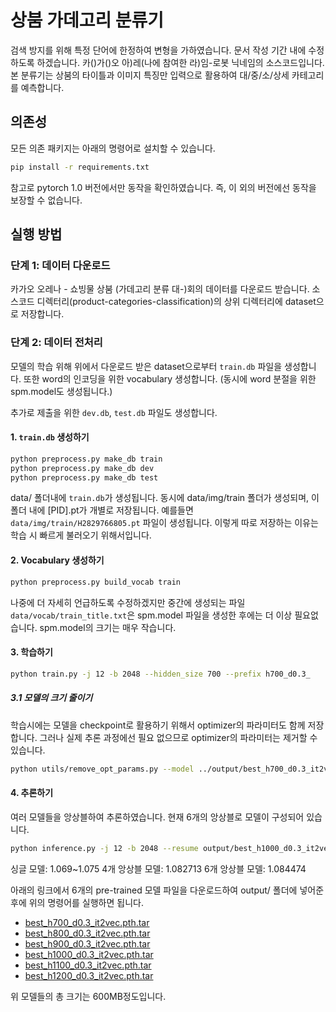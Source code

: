 # 상붐 가데고리 분류기

검색 방지를 위해 특정 단어에 한정하여 변형을 가하였습니다. 문서 작성 기간 내에 수정하도록 하겠습니다.
카()가()오 아)레(나에 참여한 라)임-로봇 닉네임의 소스코드입니다. 
본 분류기는 상붐의 타이틀과 이미지 특징만 입력으로 활용하여 대/중/소/상세 카테고리를 예측합니다. 


## 의존성
모든 의존 패키지는 아래의 명령어로 설치할 수 있습니다.
```bash
pip install -r requirements.txt
```
참고로 pytorch 1.0 버전에서만 동작을 확인하였습니다. 즉, 이 외의 버전에선 동작을 보장할 수 없습니다.


## 실행 방법

### 단계 1: 데이터 다운로드
카가오 오레나 - 쇼빙물 상붐 (가데고리 분류 대-)회의 데이터를 다운로드 받습니다.
소스코드 디렉터리(product-categories-classification)의 상위 디렉터리에 dataset으로 저장합니다.

### 단계 2: 데이터 전처리
모델의 학습 위해 위에서 다운로드 받은 dataset으로부터  `train.db` 파일을 생성합니다.
또한 word의 인코딩을 위한 vocabulary 생성합니다. (동시에 word 분절을 위한 spm.model도 생성됩니다.)

추가로 제출을 위한 `dev.db`, `test.db` 파일도 생성합니다.

#### 1. `train.db` 생성하기
```bash
python preprocess.py make_db train
python preprocess.py make_db dev
python preprocess.py make_db test
```
data/ 폴더내에 `train.db`가 생성됩니다.  동시에 data/img/train 폴더가 생성되며, 이 폴더 내에 [PID].pt가 개별로 저장됩니다. 예를들면 `data/img/train/H2829766805.pt` 파일이 생성됩니다. 이렇게 따로 저장하는 이유는 학습 시 빠르게 불러오기 위해서입니다. 
#### 2. Vocabulary 생성하기
```bash
python preprocess.py build_vocab train
```
나중에 더 자세히 언급하도록 수정하겠지만 중간에 생성되는 파일 `data/vocab/train_title.txt`은 spm.model 파일을 생성한 후에는 더 이상 필요없습니다. spm.model의 크기는 매우 작습니다.

#### 3. 학습하기
```bash
python train.py -j 12 -b 2048 --hidden_size 700 --prefix h700_d0.3_ 
```

##### 3.1 모델의 크기 줄이기
학습시에는 모델을 checkpoint로 활용하기 위해서 optimizer의 파라미터도 함께 저장합니다. 그러나 실제 추론 과정에선 필요 없으므로 optimizer의 파라미터는 제거할 수 있습니다. 
```bash
python utils/remove_opt_params.py --model ../output/best_h700_d0.3_it2vec.pth.tar
```

#### 4. 추론하기
여러 모델들을 앙상블하여 추론하였습니다. 현재 6개의 앙상블로 모델이 구성되어 있습니다.
```bash
python inference.py -j 12 -b 2048 --resume output/best_h1000_d0.3_it2vec.pth.tar --div dev
```
싱글 모델: 1.069~1.075
4개 앙상블 모델: 1.082713
6개 앙상블 모델: 1.084474

아래의 링크에서 6개의 pre-trained 모델 파일을 다운로드하여 output/ 폴더에 넣어준 후에 위의 명령어를 실행하면 됩니다.

* [best_h700_d0.3_it2vec.pth.tar](https://www.dropbox.com/s/aa1vk61c0pphlj9/best_h700_d0.3_it2vec.pth.tar?dl=0)
* [best_h800_d0.3_it2vec.pth.tar](https://www.dropbox.com/s/f76otyd2nfnhlwp/best_h800_d0.3_it2vec.pth.tar?dl=0)
* [best_h900_d0.3_it2vec.pth.tar](https://www.dropbox.com/s/785ktor5dwzoxjt/best_h900_d0.3_it2vec.pth.tar?dl=0)
* [best_h1000_d0.3_it2vec.pth.tar](https://www.dropbox.com/s/s5whaim2lo4zljd/best_h1000_d0.3_it2vec.pth.tar?dl=0)
* [best_h1100_d0.3_it2vec.pth.tar](https://www.dropbox.com/s/pdz7r20kjy0syyp/best_h1100_d0.3_it2vec.pth.tar?dl=0)
* [best_h1200_d0.3_it2vec.pth.tar](https://www.dropbox.com/s/eoch17ody1bhod4/best_h1200_d0.3_it2vec.pth.tar?dl=0)

위 모델들의 총 크기는 600MB정도입니다.
